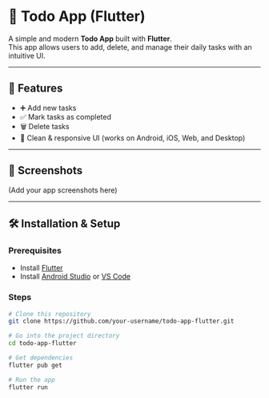 # 📝 Todo App (Flutter)

A simple and modern **Todo App** built with **Flutter**.  
This app allows users to add, delete, and manage their daily tasks with an intuitive UI.  

---

## 🚀 Features
- ➕ Add new tasks  
- ✅ Mark tasks as completed  
- 🗑️ Delete tasks  
- 🎨 Clean & responsive UI (works on Android, iOS, Web, and Desktop)    

---

## 📸 Screenshots
(Add your app screenshots here)

---

## 🛠️ Installation & Setup

### Prerequisites
- Install [Flutter](https://flutter.dev/docs/get-started/install)  
- Install [Android Studio](https://developer.android.com/studio) or [VS Code](https://code.visualstudio.com/)  

### Steps
```bash
# Clone this repository
git clone https://github.com/your-username/todo-app-flutter.git

# Go into the project directory
cd todo-app-flutter

# Get dependencies
flutter pub get

# Run the app
flutter run
